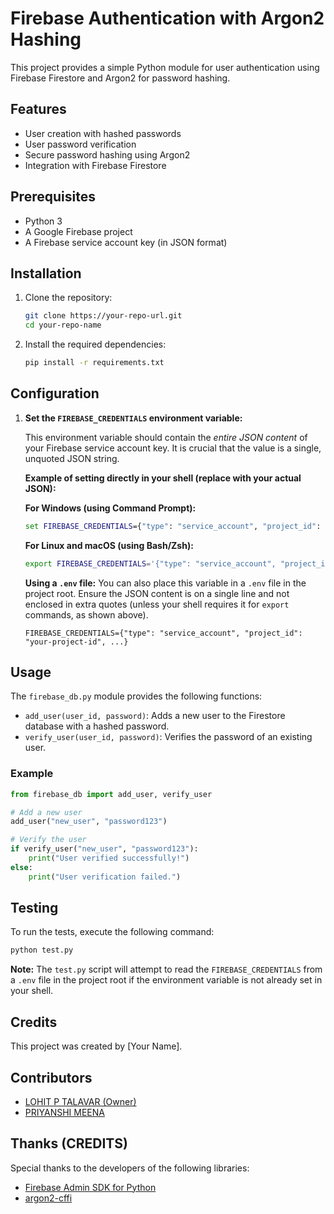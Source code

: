 # Firebase Authentication with Argon2 Hashing

This project provides a simple Python module for user authentication using Firebase Firestore and Argon2 for password hashing.

## Features

- User creation with hashed passwords
- User password verification
- Secure password hashing using Argon2
- Integration with Firebase Firestore

## Prerequisites

- Python 3
- A Google Firebase project
- A Firebase service account key (in JSON format)

## Installation

1. Clone the repository:
   ```bash
   git clone https://your-repo-url.git
   cd your-repo-name
   ```

2. Install the required dependencies:
   ```bash
   pip install -r requirements.txt
   ```

## Configuration

1. **Set the `FIREBASE_CREDENTIALS` environment variable:**

   This environment variable should contain the *entire JSON content* of your Firebase service account key. It is crucial that the value is a single, unquoted JSON string.

   **Example of setting directly in your shell (replace with your actual JSON):**

   **For Windows (using Command Prompt):**
   ```cmd
   set FIREBASE_CREDENTIALS={"type": "service_account", "project_id": "your-project-id", ...}
   ```

   **For Linux and macOS (using Bash/Zsh):**
   ```bash
   export FIREBASE_CREDENTIALS='{"type": "service_account", "project_id": "your-project-id", ...}'
   ```

   **Using a `.env` file:**
   You can also place this variable in a `.env` file in the project root. Ensure the JSON content is on a single line and not enclosed in extra quotes (unless your shell requires it for `export` commands, as shown above).
   ```
   FIREBASE_CREDENTIALS={"type": "service_account", "project_id": "your-project-id", ...}
   ```

## Usage

The `firebase_db.py` module provides the following functions:

- `add_user(user_id, password)`: Adds a new user to the Firestore database with a hashed password.
- `verify_user(user_id, password)`: Verifies the password of an existing user.

### Example

```python
from firebase_db import add_user, verify_user

# Add a new user
add_user("new_user", "password123")

# Verify the user
if verify_user("new_user", "password123"):
    print("User verified successfully!")
else:
    print("User verification failed.")
```

## Testing

To run the tests, execute the following command:

```bash
python test.py
```

**Note:** The `test.py` script will attempt to read the `FIREBASE_CREDENTIALS` from a `.env` file in the project root if the environment variable is not already set in your shell.

## Credits

This project was created by [Your Name].

## Contributors

- [LOHIT P TALAVAR (Owner)](https://github.com/lohitpt252003)
- [PRIYANSHI MEENA](https://github.com/MeenaPriyanshi)

## Thanks (CREDITS)

Special thanks to the developers of the following libraries:

- [Firebase Admin SDK for Python](https://firebase.google.com/docs/admin/setup)
- [argon2-cffi](https://argon2-cffi.readthedocs.io/en/stable/)